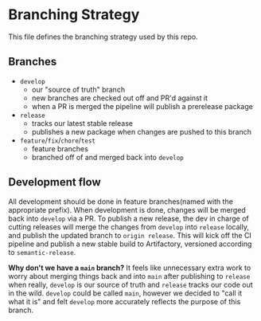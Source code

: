 # Branching Strategy

This file defines the branching strategy used by this repo.

## Branches

- `develop`
  - our "source of truth" branch
  - new branches are checked out off and PR'd against it
  - when a PR is merged the pipeline will publish a prerelease package
- `release` 
  - tracks our latest stable release
  - publishes a new package when changes are pushed to this branch
- `feature`/`fix`/`chore`/`test`
  - feature branches
  - branched off of and merged back into `develop`

## Development flow
All development should be done in feature branches(named with the appropriate prefix). When development is done, changes will be merged back into `develop` via a PR. To publish a new release, the dev in charge of cutting releases will merge the changes from `develop` into `release` locally, and publish the updated branch to `origin release`. This will kick off the CI pipeline and publish a new stable build to Artifactory, versioned according to `semantic-release`.

**Why don't we have a `main` branch?**
It feels like unnecessary extra work to worry about merging things back and into `main` after publishing to `release` when really, `develop` is our source of truth and `release` tracks our code out in the wild. `develop` could be called `main`, however we decided to "call it what it is" and felt `develop` more accurately reflects the purpose of this branch. 
